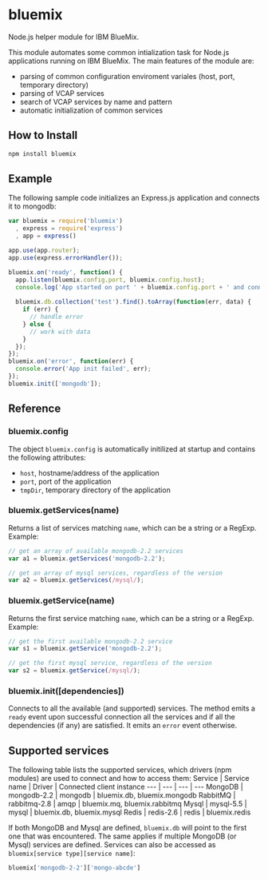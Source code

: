 # bluemix
Node.js helper module for IBM BlueMix. 

This module automates some common intialization task for Node.js applications running
on IBM BlueMix. The main features of the module are:

* parsing of common configuration enviroment variales (host, port, temporary directory)
* parsing of VCAP services
* search of VCAP services by name and pattern
* automatic initialization of common services


## How to Install
```bash
npm install bluemix
```


## Example
The following sample code initializes an Express.js application and connects it to mongodb:
```js
var bluemix = require('bluemix')
  , express = require('express')
  , app = express()

app.use(app.router);
app.use(express.errorHandler());

bluemix.on('ready', function() {
  app.listen(bluemix.config.port, bluemix.config.host);
  console.log('App started on port ' + bluemix.config.port + ' and connected to mongodb');
  
  bluemix.db.collection('test').find().toArray(function(err, data) {
    if (err) {
      // handle error
    } else {
      // work with data
    }
  });
});
bluemix.on('error', function(err) {
  console.error('App init failed', err);
});
bluemix.init(['mongodb']);
```


## Reference

### bluemix.config
The object `bluemix.config` is automatically initilized at startup and contains the following attributes:
- `host`, hostname/address of the application
- `port`, port of the application
- `tmpDir`, temporary directory of the application



### bluemix.getServices(name)
Returns a list of services matching `name`, which can be a string or a RegExp. Example:
```js
// get an array of available mongodb-2.2 services
var a1 = bluemix.getServices('mongodb-2.2');

// get an array of mysql services, regardless of the version
var a2 = bluemix.getServices(/mysql/);
```


### bluemix.getService(name)
Returns the first service matching `name`, which can be a string or a RegExp. Example:
```js
// get the first available mongodb-2.2 service
var s1 = bluemix.getService('mongodb-2.2');

// get the first mysql service, regardless of the version
var s2 = bluemix.getService(/mysql/);
```


### bluemix.init([dependencies])
Connects to all the available (and supported) services. 
The method emits a `ready` event upon successful connection all the services and if all the dependencies
(if any) are satisfied. It emits an `error` event otherwise.


## Supported services
The following table lists the supported services, which drivers (npm modules) are used to connect and how to access them:
Service | Service name | Driver | Connected client instance 
--- | --- | --- | ---
MongoDB | mongodb-2.2 | mongodb | bluemix.db, bluemix.mongodb
RabbitMQ | rabbitmq-2.8 | amqp | bluemix.mq, bluemix.rabbitmq
Mysql | mysql-5.5 | mysql | bluemix.db, bluemix.mysql
Redis | redis-2.6 | redis | bluemix.redis

If both MongoDB and Mysql are defined, `bluemix.db` will point to the first one that was encountered. The same applies if multiple MongoDB (or Mysql) services are defined.
Services can also be accessed as `bluemix[service type][service name]`:
```js
bluemix['mongodb-2-2']['mongo-abcde']
```
